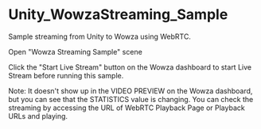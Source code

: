 # Unity_WowzaStreaming_Sample
Sample streaming from Unity to Wowza using WebRTC.


Open "Wowza Streaming Sample" scene

Click the "Start Live Stream" button on the Wowza dashboard to start Live Stream before running this sample.

Note: It doesn't show up in the VIDEO PREVIEW on the Wowza dashboard, but you can see that the STATISTICS value is changing.
You can check the streaming by accessing the URL of WebRTC Playback Page or Playback URLs and playing.
